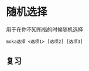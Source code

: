 # 随机选择

用于在你不知所措的时候随机选择

```
moka选择 <选项1> [选项2] [选项3]
```

## 复习

<ClientOnly>
  <Messenger :messages="[
    { position: 'right', msg: 'moka选择 吃饭 睡觉 打游戏' },
    { position: 'left', msg: 'moka的选择是：吃饭' },
    { position: 'right', msg: 'moka选择 吃饭 睡觉 打游戏' },
    { position: 'left', msg: 'moka的选择是：睡觉' },
  ]"></Messenger>
</ClientOnly>
